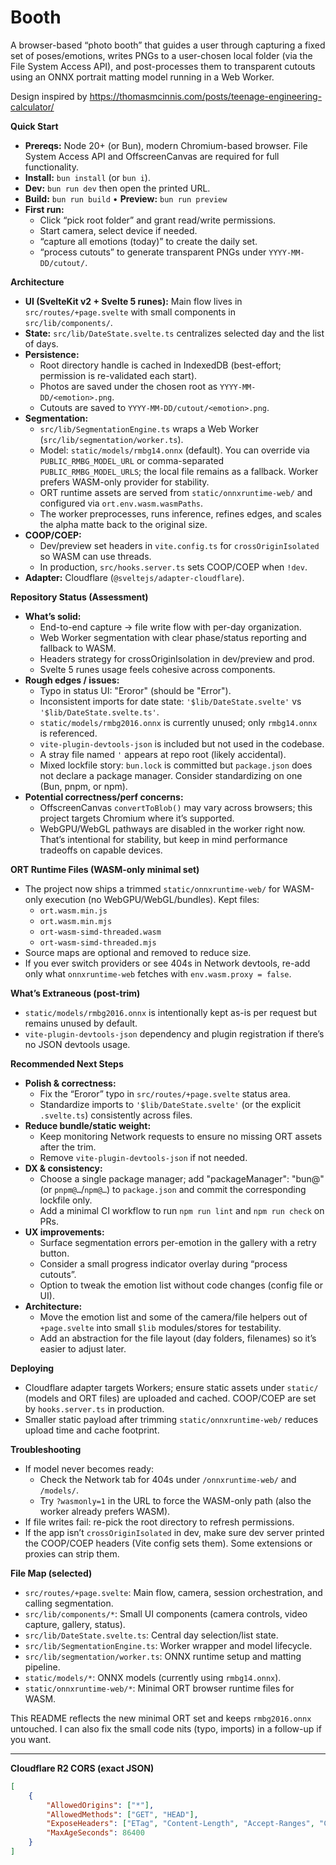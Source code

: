 # Booth

A browser-based “photo booth” that guides a user through capturing a fixed set of poses/emotions, writes PNGs to a user-chosen local folder (via the File System Access API), and post-processes them to transparent cutouts using an ONNX portrait matting model running in a Web Worker.

Design inspired by https://thomasmcinnis.com/posts/teenage-engineering-calculator/

**Quick Start**

- **Prereqs:** Node 20+ (or Bun), modern Chromium-based browser. File System Access API and OffscreenCanvas are required for full functionality.
- **Install:** `bun install` (or `bun i`).
- **Dev:** `bun run dev` then open the printed URL.
- **Build:** `bun run build` • **Preview:** `bun run preview`
- **First run:**
  - Click “pick root folder” and grant read/write permissions.
  - Start camera, select device if needed.
  - “capture all emotions (today)” to create the daily set.
  - “process cutouts” to generate transparent PNGs under `YYYY-MM-DD/cutout/`.

**Architecture**

- **UI (SvelteKit v2 + Svelte 5 runes):** Main flow lives in `src/routes/+page.svelte` with small components in `src/lib/components/`.
- **State:** `src/lib/DateState.svelte.ts` centralizes selected day and the list of days.
- **Persistence:**
  - Root directory handle is cached in IndexedDB (best-effort; permission is re-validated each start).
  - Photos are saved under the chosen root as `YYYY-MM-DD/<emotion>.png`.
  - Cutouts are saved to `YYYY-MM-DD/cutout/<emotion>.png`.
- **Segmentation:**
  - `src/lib/SegmentationEngine.ts` wraps a Web Worker (`src/lib/segmentation/worker.ts`).
  - Model: `static/models/rmbg14.onnx` (default). You can override via `PUBLIC_RMBG_MODEL_URL` or comma-separated `PUBLIC_RMBG_MODEL_URLS`; the local file remains as a fallback. Worker prefers WASM-only provider for stability.
  - ORT runtime assets are served from `static/onnxruntime-web/` and configured via `ort.env.wasm.wasmPaths`.
  - The worker preprocesses, runs inference, refines edges, and scales the alpha matte back to the original size.
- **COOP/COEP:**
  - Dev/preview set headers in `vite.config.ts` for `crossOriginIsolated` so WASM can use threads.
  - In production, `src/hooks.server.ts` sets COOP/COEP when `!dev`.
- **Adapter:** Cloudflare (`@sveltejs/adapter-cloudflare`).

**Repository Status (Assessment)**

- **What’s solid:**
  - End-to-end capture → file write flow with per-day organization.
  - Web Worker segmentation with clear phase/status reporting and fallback to WASM.
  - Headers strategy for crossOriginIsolation in dev/preview and prod.
  - Svelte 5 runes usage feels cohesive across components.
- **Rough edges / issues:**
  - Typo in status UI: "Eroror" (should be "Error").
  - Inconsistent imports for date state: `'$lib/DateState.svelte'` vs `'$lib/DateState.svelte.ts'`.
  - `static/models/rmbg2016.onnx` is currently unused; only `rmbg14.onnx` is referenced.
  - `vite-plugin-devtools-json` is included but not used in the codebase.
  - A stray file named `'` appears at repo root (likely accidental).
  - Mixed lockfile story: `bun.lock` is committed but `package.json` does not declare a package manager. Consider standardizing on one (Bun, pnpm, or npm).
- **Potential correctness/perf concerns:**
  - OffscreenCanvas `convertToBlob()` may vary across browsers; this project targets Chromium where it’s supported.
  - WebGPU/WebGL pathways are disabled in the worker right now. That’s intentional for stability, but keep in mind performance tradeoffs on capable devices.

**ORT Runtime Files (WASM-only minimal set)**

- The project now ships a trimmed `static/onnxruntime-web/` for WASM-only execution (no WebGPU/WebGL/bundles). Kept files:
  - `ort.wasm.min.js`
  - `ort.wasm.min.mjs`
  - `ort-wasm-simd-threaded.wasm`
  - `ort-wasm-simd-threaded.mjs`
- Source maps are optional and removed to reduce size.
- If you ever switch providers or see 404s in Network devtools, re-add only what `onnxruntime-web` fetches with `env.wasm.proxy = false`.

**What’s Extraneous (post-trim)**

- `static/models/rmbg2016.onnx` is intentionally kept as-is per request but remains unused by default.
- `vite-plugin-devtools-json` dependency and plugin registration if there’s no JSON devtools usage.

**Recommended Next Steps**

- **Polish & correctness:**
  - Fix the “Eroror” typo in `src/routes/+page.svelte` status area.
  - Standardize imports to `'$lib/DateState.svelte'` (or the explicit `.svelte.ts`) consistently across files.
- **Reduce bundle/static weight:**
  - Keep monitoring Network requests to ensure no missing ORT assets after the trim.
  - Remove `vite-plugin-devtools-json` if not needed.
- **DX & consistency:**
  - Choose a single package manager; add "packageManager": "bun@<version>" (or `pnpm@…`/`npm@…`) to `package.json` and commit the corresponding lockfile only.
  - Add a minimal CI workflow to run `npm run lint` and `npm run check` on PRs.
- **UX improvements:**
  - Surface segmentation errors per-emotion in the gallery with a retry button.
  - Consider a small progress indicator overlay during “process cutouts”.
  - Option to tweak the emotion list without code changes (config file or UI).
- **Architecture:**
  - Move the emotion list and some of the camera/file helpers out of `+page.svelte` into small `$lib` modules/stores for testability.
  - Add an abstraction for the file layout (day folders, filenames) so it’s easier to adjust later.

**Deploying**

- Cloudflare adapter targets Workers; ensure static assets under `static/` (models and ORT files) are uploaded and cached. COOP/COEP are set by `hooks.server.ts` in production.
- Smaller static payload after trimming `static/onnxruntime-web/` reduces upload time and cache footprint.

**Troubleshooting**

- If model never becomes ready:
  - Check the Network tab for 404s under `/onnxruntime-web/` and `/models/`.
  - Try `?wasmonly=1` in the URL to force the WASM-only path (also the worker already prefers WASM).
- If file writes fail: re-pick the root directory to refresh permissions.
- If the app isn’t `crossOriginIsolated` in dev, make sure dev server printed the COOP/COEP headers (Vite config sets them). Some extensions or proxies can strip them.

**File Map (selected)**

- `src/routes/+page.svelte`: Main flow, camera, session orchestration, and calling segmentation.
- `src/lib/components/*`: Small UI components (camera controls, video capture, gallery, status).
- `src/lib/DateState.svelte.ts`: Central day selection/list state.
- `src/lib/SegmentationEngine.ts`: Worker wrapper and model lifecycle.
- `src/lib/segmentation/worker.ts`: ONNX runtime setup and matting pipeline.
- `static/models/*`: ONNX models (currently using `rmbg14.onnx`).
- `static/onnxruntime-web/*`: Minimal ORT browser runtime files for WASM.

This README reflects the new minimal ORT set and keeps `rmbg2016.onnx` untouched. I can also fix the small code nits (typo, imports) in a follow-up if you want.

---

**Cloudflare R2 CORS (exact JSON)**

```json
[
	{
		"AllowedOrigins": ["*"],
		"AllowedMethods": ["GET", "HEAD"],
		"ExposeHeaders": ["ETag", "Content-Length", "Accept-Ranges", "Content-Range"],
		"MaxAgeSeconds": 86400
	}
]
```
